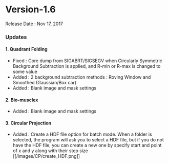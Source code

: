 # Version-1.6

Release Date : Nov 17, 2017

### Updates
#### 1. Quadrant Folding
- Fixed : Core dump from SIGABRT/SIGSEGV when Circularly Symmetric Background Subtraction is applied, and R-min or R-max is changed to some value
- Added : 2 background subtraction methods : Roving Window and Smoothed (Gaussian/Box car)
- Added : Blank image and mask settings

#### 2. Bio-musclex
- Added : Blank image and mask settings

#### 3. Circular Projection
- Added : Create a HDF file option for batch mode. When a folder is selected, the program will ask you to select a HDF file, but if you do not have the HDF file, you can create a new one by specify start and point of x and y along with their step size <br/>[[/images/CP/create_HDF.png]]
